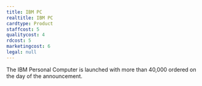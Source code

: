 ```yaml
---
title: IBM PC
realtitle: IBM PC
cardtype: Product
staffcost: 5
qualitycost: 4
rdcost: 5
marketingcost: 6
legal: null
---
```


The IBM Personal Computer is launched with more than 40,000 ordered on the day of the announcement.
